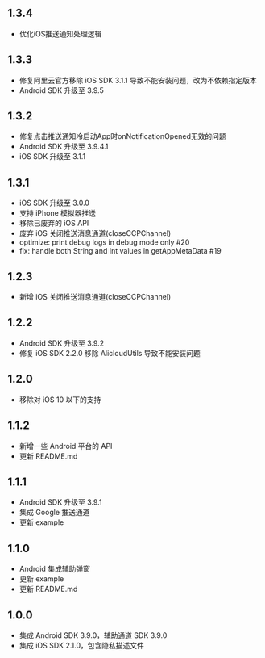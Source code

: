 ## 1.3.4
- 优化iOS推送通知处理逻辑

## 1.3.3
- 修复阿里云官方移除 iOS SDK 3.1.1 导致不能安装问题，改为不依赖指定版本
- Android SDK 升级至 3.9.5

## 1.3.2
- 修复点击推送通知冷启动App时onNotificationOpened无效的问题
- Android SDK 升级至 3.9.4.1
- iOS SDK 升级至 3.1.1

## 1.3.1

- iOS SDK 升级至 3.0.0
- 支持 iPhone 模拟器推送
- 移除已废弃的 iOS API
- 废弃 iOS 关闭推送消息通道(closeCCPChannel)
- optimize: print debug logs in debug mode only #20
- fix: handle both String and Int values in getAppMetaData #19

## 1.2.3

- 新增 iOS 关闭推送消息通道(closeCCPChannel)

## 1.2.2

- Android SDK 升级至 3.9.2
- 修复 iOS SDK 2.2.0 移除 AlicloudUtils 导致不能安装问题

## 1.2.0

- 移除对 iOS 10 以下的支持

## 1.1.2

- 新增一些 Android 平台的 API
- 更新 README.md

## 1.1.1

- Android SDK 升级至 3.9.1
- 集成 Google 推送通道
- 更新 example

## 1.1.0

- Android 集成辅助弹窗
- 更新 example
- 更新 README.md

## 1.0.0

- 集成 Android SDK 3.9.0，辅助通道 SDK 3.9.0
- 集成 iOS SDK 2.1.0，包含隐私描述文件
